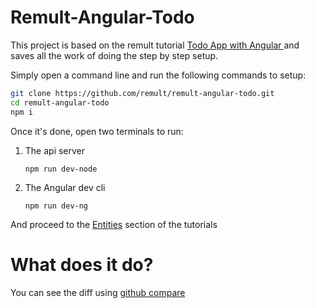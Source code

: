 # Remult-Angular-Todo

This project is based on the remult tutorial  [Todo App with Angular
](https://remult.github.io/guide/setup-angular.html) and saves all the work of doing the step by step setup.

Simply open a command line and run the following commands to setup:
```sh
git clone https://github.com/remult/remult-angular-todo.git
cd remult-angular-todo
npm i
```

Once it's done, open two terminals to run:
1. The api server
   ```
   npm run dev-node
   ```
2. The Angular dev cli
   ``` 
   npm run dev-ng
   ```

And proceed to the [Entities](https://remult.github.io/guide/setup-remult.html#entities) section of the tutorials

# What does it do?
You can see the diff using [github compare](https://github.com/remult/remult-angular-todo/compare/after-ng-new...master)

